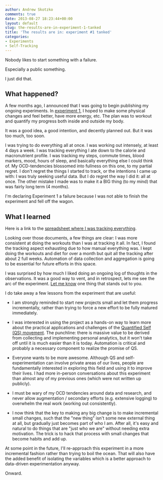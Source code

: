 ```yaml
---
author: Andrew Skotzko
comments: true
date: 2013-08-27 18:23:44+00:00
layout: default
slug: the-results-are-in-experiment-1-tanked
title: 'The results are in: experiment #1 tanked'
categories:
- Experiments
- Self-Tracking
---
```


Nobody likes to start something with a failure.





Especially a public something.





I just did that.





## What happened?





A few months ago, I announced that I was going to begin publishing my ongoing experiments. In [experiment 1](http://www.andrewskotzko.com/2013/06/25/announcing-personal-experiments/), I hoped to make some physical changes and feel better, have more energy, etc. The plan was to workout and quantify my progress both inside and outside my body.





It was a good idea, a good intention, and decently planned out. But it was too much, too soon.





I was trying to do everything all at once. I was working out intensely, at least 4 days a week. I was tracking everything I ate down to the calorie and macronutrient profile. I was tracking my steps, commute times, blood markers, mood, hours of sleep, and basically everything else I could think of. My OCD-tendencies blossomed into fullness on this one, to my partial regret. I don't regret the things I started to track, or the intentions I came up with: I was truly seeking useful data. But I do regret the way I did it: all at once. The other mistake I made was to make it a BIG thing (to my mind) that was fairly long term (4 months).





I'm declaring Experiment 1 a failure because I was not able to finish the experiment and fell off the wagon.





## What I learned





Here is a link to the [spreadsheet where I was tracking everything](https://docs.google.com/spreadsheet/ccc?key=0ApBq5nqLSn9MdDBIdFdrZGZzQUY0UzFBUVh5emtSOWc&usp=sharing).





Looking over those documents, a few things are clear: I was more consistent at doing the workouts than I was at tracking it all. In fact, I found the tracking aspect exhausting due to how manual everything was. I kept doing the workouts and diet for over a month but quit all the tracking after about 2 full weeks. Automation of data collection and aggregation is going to be essential for future efforts in this space.





I was surprised by how much I liked doing an ongoing log of thoughts in the observations. It was a good way to vent, and in retrospect, lets me see the arc of the experiment. [Let me know](http://www.andrewskotzko.com/about/) one thing that stands out to you.





I do take away a few lessons from the experiment that are useful:



<!-- more -->





  * I am strongly reminded to start new projects small and let them progress incrementally, rather than trying to force a new effort to be fully matured immediately.


  * I was interested in using the project as a hands-on way to learn more about the practical applications and challenges of the [Quantified Self (QS) movement](http://quantifiedself.com/). The punchline: there is massive value to be derived from collecting and implementing personal analytics, but it won't take off until it is much easier than it is today. Automation is critical and probably a necessary component to realize the promise of QS.


  * Everyone wants to be more awesome. Although QS and self-experimentation can involve private areas of our lives, people are fundamentally interested in exploring this field and using it to improve their lives. I had more in-person conversations about this experiment than almost any of my previous ones (which were not written up publicly).


  * I must be wary of my OCD tendencies around data and research, and never allow augmentation / secondary efforts (e.g. extensive logging) to overwhelm the real work (working out consistently).


  * I now think that the key to making any big change is to make incremental small changes, such that the "new thing" isn't some new external thing at all, but gradually just becomes part of who I am. After all, it's easy and natural to do things that are "just who we are" without needing extra motivation. The trick is to hack that process with small changes that become habits and add up.





At some point in the future, I'll re-approach this experiment in a more incremental fashion rather than trying to boil the ocean. That will also have the added benefit of isolating the variables which is a better approach to data-driven experimentation anyway.





Onward.
